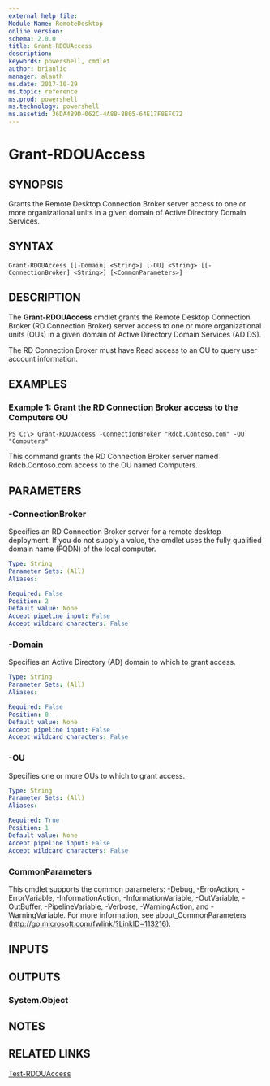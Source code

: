```yaml
---
external help file: 
Module Name: RemoteDesktop
online version: 
schema: 2.0.0
title: Grant-RDOUAccess
description: 
keywords: powershell, cmdlet
author: brianlic
manager: alanth
ms.date: 2017-10-29
ms.topic: reference
ms.prod: powershell
ms.technology: powershell
ms.assetid: 36DA4B9D-062C-4A8B-8B05-64E17F8EFC72
---
```


# Grant-RDOUAccess

## SYNOPSIS
Grants the Remote Desktop Connection Broker server access to one or more organizational units in a given domain of Active Directory Domain Services.

## SYNTAX

```
Grant-RDOUAccess [[-Domain] <String>] [-OU] <String> [[-ConnectionBroker] <String>] [<CommonParameters>]
```

## DESCRIPTION
The **Grant-RDOUAccess** cmdlet grants the Remote Desktop Connection Broker (RD Connection Broker) server access to one or more organizational units (OUs) in a given domain of Active Directory Domain Services (AD DS).

The RD Connection Broker must have Read access to an OU to query user account information.

## EXAMPLES

### Example 1: Grant the RD Connection Broker access to the Computers OU
```
PS C:\> Grant-RDOUAccess -ConnectionBroker "Rdcb.Contoso.com" -OU "Computers"
```

This command grants the RD Connection Broker server named Rdcb.Contoso.com access to the OU named Computers.

## PARAMETERS

### -ConnectionBroker
Specifies an RD Connection Broker server for a remote desktop deployment.
If you do not supply a value, the cmdlet uses the fully qualified domain name (FQDN) of the local computer.

```yaml
Type: String
Parameter Sets: (All)
Aliases: 

Required: False
Position: 2
Default value: None
Accept pipeline input: False
Accept wildcard characters: False
```

### -Domain
Specifies an Active Directory (AD) domain to which to grant access.

```yaml
Type: String
Parameter Sets: (All)
Aliases: 

Required: False
Position: 0
Default value: None
Accept pipeline input: False
Accept wildcard characters: False
```

### -OU
Specifies one or more OUs to which to grant access.

```yaml
Type: String
Parameter Sets: (All)
Aliases: 

Required: True
Position: 1
Default value: None
Accept pipeline input: False
Accept wildcard characters: False
```

### CommonParameters
This cmdlet supports the common parameters: -Debug, -ErrorAction, -ErrorVariable, -InformationAction, -InformationVariable, -OutVariable, -OutBuffer, -PipelineVariable, -Verbose, -WarningAction, and -WarningVariable. For more information, see about_CommonParameters (http://go.microsoft.com/fwlink/?LinkID=113216).

## INPUTS

## OUTPUTS

### System.Object

## NOTES

## RELATED LINKS

[Test-RDOUAccess](./Test-RDOUAccess.md)

